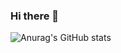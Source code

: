 ### Hi there 👋
![Anurag's GitHub stats](https://github-readme-stats.vercel.app/api?username=aiuoe&show_icons=true&theme=radical)
